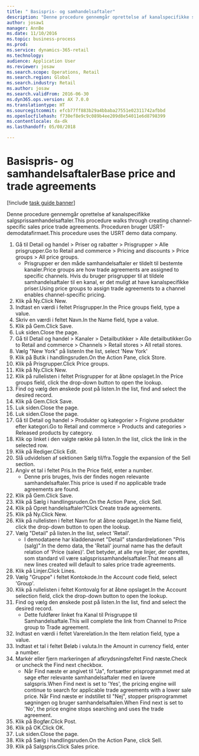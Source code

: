 ```yaml
--- 
title: " Basispris- og samhandelsaftaler"
description: "Denne procedure gennemgår oprettelse af kanalspecifikke salgsprissamhandelsaftaler."
author: josaw1
manager: AnnBe
ms.date: 11/10/2016
ms.topic: business-process
ms.prod: 
ms.service: dynamics-365-retail
ms.technology: 
audience: Application User
ms.reviewer: josaw
ms.search.scope: Operations, Retail
ms.search.region: Global
ms.search.industry: Retail
ms.author: josaw
ms.search.validFrom: 2016-06-30
ms.dyn365.ops.version: AX 7.0.0
ms.translationtype: HT
ms.sourcegitcommit: efcb77ff883b29a4bbaba27551e02311742afbbd
ms.openlocfilehash: f730ef8e9c9c089b4ee209d8e54011e6d8798399
ms.contentlocale: da-dk
ms.lasthandoff: 05/08/2018

---
```

# <a name="base-price-and-trade-agreements"></a><span data-ttu-id="88b73-103"> Basispris- og samhandelsaftaler</span><span class="sxs-lookup"><span data-stu-id="88b73-103">Base price and trade agreements</span></span>

[!include [task guide banner](../includes/task-guide-banner.md)]

<span data-ttu-id="88b73-104">Denne procedure gennemgår oprettelse af kanalspecifikke salgsprissamhandelsaftaler.</span><span class="sxs-lookup"><span data-stu-id="88b73-104">This procedure walks through creating channel-specific sales price trade agreements.</span></span> <span data-ttu-id="88b73-105">Proceduren bruger USRT-demodatafirmaet.</span><span class="sxs-lookup"><span data-stu-id="88b73-105">This procedure uses the USRT demo data company.</span></span>

1. <span data-ttu-id="88b73-106">Gå til Detail og handel > Priser og rabatter > Prisgrupper > Alle prisgrupper.</span><span class="sxs-lookup"><span data-stu-id="88b73-106">Go to Retail and commerce > Pricing and discounts > Price groups > All price groups.</span></span>
    * <span data-ttu-id="88b73-107">Prisgrupper er den måde samhandelsaftaler er tildelt til bestemte kanaler.</span><span class="sxs-lookup"><span data-stu-id="88b73-107">Price groups are how trade agreements are assigned to specific channels.</span></span> <span data-ttu-id="88b73-108">Hvis du bruger prisgrupper til at tildele samhandelsaftaler til en kanal, er det muligt at have kanalspecifikke priser.</span><span class="sxs-lookup"><span data-stu-id="88b73-108">Using price groups to assign trade agreements to a channel enables channel-specific pricing.</span></span>  
2. <span data-ttu-id="88b73-109">Klik på Ny.</span><span class="sxs-lookup"><span data-stu-id="88b73-109">Click New.</span></span>
3. <span data-ttu-id="88b73-110">Indtast en værdi i feltet Prisgrupper.</span><span class="sxs-lookup"><span data-stu-id="88b73-110">In the Price groups field, type a value.</span></span>
4. <span data-ttu-id="88b73-111">Skriv en værdi i feltet Navn.</span><span class="sxs-lookup"><span data-stu-id="88b73-111">In the Name field, type a value.</span></span>
5. <span data-ttu-id="88b73-112">Klik på Gem.</span><span class="sxs-lookup"><span data-stu-id="88b73-112">Click Save.</span></span>
6. <span data-ttu-id="88b73-113">Luk siden.</span><span class="sxs-lookup"><span data-stu-id="88b73-113">Close the page.</span></span>
7. <span data-ttu-id="88b73-114">Gå til Detail og handel > Kanaler > Detailbutikker > Alle detailbutikker.</span><span class="sxs-lookup"><span data-stu-id="88b73-114">Go to Retail and commerce > Channels > Retail stores > All retail stores.</span></span>
8. <span data-ttu-id="88b73-115">Vælg "New York" på listen</span><span class="sxs-lookup"><span data-stu-id="88b73-115">In the list, select 'New York'</span></span>
9. <span data-ttu-id="88b73-116">Klik på Butik i handlingsruden.</span><span class="sxs-lookup"><span data-stu-id="88b73-116">On the Action Pane, click Store.</span></span>
10. <span data-ttu-id="88b73-117">Klik på Prisgrupper.</span><span class="sxs-lookup"><span data-stu-id="88b73-117">Click Price groups.</span></span>
11. <span data-ttu-id="88b73-118">Klik på Ny.</span><span class="sxs-lookup"><span data-stu-id="88b73-118">Click New.</span></span>
12. <span data-ttu-id="88b73-119">Klik på rullelisten i feltet Prisgrupper for at åbne opslaget.</span><span class="sxs-lookup"><span data-stu-id="88b73-119">In the Price groups field, click the drop-down button to open the lookup.</span></span>
13. <span data-ttu-id="88b73-120">Find og vælg den ønskede post på listen.</span><span class="sxs-lookup"><span data-stu-id="88b73-120">In the list, find and select the desired record.</span></span>
14. <span data-ttu-id="88b73-121">Klik på Gem.</span><span class="sxs-lookup"><span data-stu-id="88b73-121">Click Save.</span></span>
15. <span data-ttu-id="88b73-122">Luk siden.</span><span class="sxs-lookup"><span data-stu-id="88b73-122">Close the page.</span></span>
16. <span data-ttu-id="88b73-123">Luk siden.</span><span class="sxs-lookup"><span data-stu-id="88b73-123">Close the page.</span></span>
17. <span data-ttu-id="88b73-124">Gå til Detail og handel > Produkter og kategorier > Frigivne produkter efter kategori.</span><span class="sxs-lookup"><span data-stu-id="88b73-124">Go to Retail and commerce > Products and categories > Released products by category.</span></span>
18. <span data-ttu-id="88b73-125">Klik op linket i den valgte række på listen.</span><span class="sxs-lookup"><span data-stu-id="88b73-125">In the list, click the link in the selected row.</span></span>
19. <span data-ttu-id="88b73-126">Klik på Rediger.</span><span class="sxs-lookup"><span data-stu-id="88b73-126">Click Edit.</span></span>
20. <span data-ttu-id="88b73-127">Slå udvidelsen af sektionen Sælg til/fra.</span><span class="sxs-lookup"><span data-stu-id="88b73-127">Toggle the expansion of the Sell section.</span></span>
21. <span data-ttu-id="88b73-128">Angiv et tal i feltet Pris.</span><span class="sxs-lookup"><span data-stu-id="88b73-128">In the Price field, enter a number.</span></span>
    * <span data-ttu-id="88b73-129">Denne pris bruges, hvis der findes nogen relevante samhandelsaftaler.</span><span class="sxs-lookup"><span data-stu-id="88b73-129">This price is used if no applicable trade agreements are found.</span></span>  
22. <span data-ttu-id="88b73-130">Klik på Gem.</span><span class="sxs-lookup"><span data-stu-id="88b73-130">Click Save.</span></span>
23. <span data-ttu-id="88b73-131">Klik på Sælg i handlingsruden.</span><span class="sxs-lookup"><span data-stu-id="88b73-131">On the Action Pane, click Sell.</span></span>
24. <span data-ttu-id="88b73-132">Klik på Opret handelsaftaler?</span><span class="sxs-lookup"><span data-stu-id="88b73-132">Click Create trade agreements.</span></span>
25. <span data-ttu-id="88b73-133">Klik på Ny.</span><span class="sxs-lookup"><span data-stu-id="88b73-133">Click New.</span></span>
26. <span data-ttu-id="88b73-134">Klik på rullelisten i feltet Navn for at åbne opslaget.</span><span class="sxs-lookup"><span data-stu-id="88b73-134">In the Name field, click the drop-down button to open the lookup.</span></span>
27. <span data-ttu-id="88b73-135">Vælg "Detail" på listen.</span><span class="sxs-lookup"><span data-stu-id="88b73-135">In the list, select 'Retail'.</span></span>
    * <span data-ttu-id="88b73-136">I demodataene har kladdenavnet "Detail" standardrelationen "Pris (salg)".</span><span class="sxs-lookup"><span data-stu-id="88b73-136">In the demo data, the 'Retail' journal name has the default relation of 'Price (sales)'.</span></span> <span data-ttu-id="88b73-137">Det betyder, at alle nye linjer, der oprettes, som standard vil være salgsprissamhandelsaftaler.</span><span class="sxs-lookup"><span data-stu-id="88b73-137">That means all new lines created will default to sales price trade agreements.</span></span>  
28. <span data-ttu-id="88b73-138">Klik på Linjer.</span><span class="sxs-lookup"><span data-stu-id="88b73-138">Click Lines.</span></span>
29. <span data-ttu-id="88b73-139">Vælg "Gruppe" i feltet Kontokode.</span><span class="sxs-lookup"><span data-stu-id="88b73-139">In the Account code field, select 'Group'.</span></span>
30. <span data-ttu-id="88b73-140">Klik på rullelisten i feltet Kontovalg for at åbne opslaget.</span><span class="sxs-lookup"><span data-stu-id="88b73-140">In the Account selection field, click the drop-down button to open the lookup.</span></span>
31. <span data-ttu-id="88b73-141">Find og vælg den ønskede post på listen.</span><span class="sxs-lookup"><span data-stu-id="88b73-141">In the list, find and select the desired record.</span></span>
    * <span data-ttu-id="88b73-142">Dette fuldfører linket fra Kanal til Prisgruppe til Samhandelsaftale.</span><span class="sxs-lookup"><span data-stu-id="88b73-142">This will complete the link from Channel to Price group to Trade agreement.</span></span>  
32. <span data-ttu-id="88b73-143">Indtast en værdi i feltet Varerelation.</span><span class="sxs-lookup"><span data-stu-id="88b73-143">In the Item relation field, type a value.</span></span>
33. <span data-ttu-id="88b73-144">Indtast et tal i feltet Beløb i valuta.</span><span class="sxs-lookup"><span data-stu-id="88b73-144">In the Amount in currency field, enter a number.</span></span>
34. <span data-ttu-id="88b73-145">Markér eller fjern markeringen af afkrydsningsfeltet Find næste.</span><span class="sxs-lookup"><span data-stu-id="88b73-145">Check or uncheck the Find next checkbox.</span></span>
    * <span data-ttu-id="88b73-146">Når Find næste er angivet til "Ja", fortsætter prisprogrammet med at søge efter relevante samhandelsaftaler med en lavere salgspris.</span><span class="sxs-lookup"><span data-stu-id="88b73-146">When Find next is set to 'Yes', the pricing engine will continue to search for applicable trade agreements with a lower sale price.</span></span> <span data-ttu-id="88b73-147">Når Find næste er indstillet til "Nej", stopper prisprogrammet søgningen og bruger samhandelsaftalen.</span><span class="sxs-lookup"><span data-stu-id="88b73-147">When Find next is set to 'No', the price engine stops searching and uses the trade agreement.</span></span>  
35. <span data-ttu-id="88b73-148">Klik på Bogfør.</span><span class="sxs-lookup"><span data-stu-id="88b73-148">Click Post.</span></span>
36. <span data-ttu-id="88b73-149">Klik på OK.</span><span class="sxs-lookup"><span data-stu-id="88b73-149">Click OK.</span></span>
37. <span data-ttu-id="88b73-150">Luk siden.</span><span class="sxs-lookup"><span data-stu-id="88b73-150">Close the page.</span></span>
38. <span data-ttu-id="88b73-151">Klik på Sælg i handlingsruden.</span><span class="sxs-lookup"><span data-stu-id="88b73-151">On the Action Pane, click Sell.</span></span>
39. <span data-ttu-id="88b73-152">Klik på Salgspris.</span><span class="sxs-lookup"><span data-stu-id="88b73-152">Click Sales price.</span></span>


